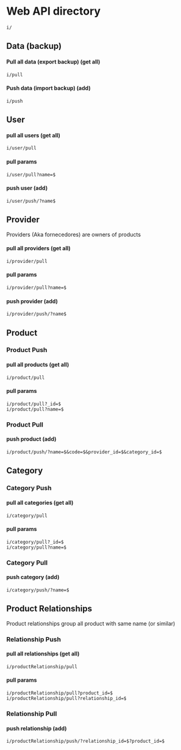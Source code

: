 # Web API directory
```
i/
```

## Data (backup)

#### Pull all data (export backup) (get all)
```
i/pull
```

#### Push data (import backup) (add)
```
i/push
```

## User

#### pull all users (get all)
```
i/user/pull
```

#### pull params
```
i/user/pull?name=$
```

#### push user (add)
```
i/user/push/?name$
```

## Provider

Providers (Aka fornecedores) are owners of products

#### pull all providers (get all)
```
i/provider/pull
```

#### pull params
```
i/provider/pull?name=$
```

#### push provider (add)
```
i/provider/push/?name$
```

## Product

### Product Push

#### pull all products (get all)
```
i/product/pull
```

#### pull params
```
i/product/pull?_id=$
i/product/pull?name=$
```

### Product Pull

#### push product (add)
```
i/product/push/?name=$&code=$&provider_id=$&category_id=$
```

## Category

### Category Push

#### pull all categories (get all)
```
i/category/pull
```

#### pull params
```
i/category/pull?_id=$
i/category/pull?name=$
```

### Category Pull

#### push category (add)
```
i/category/push/?name=$
```

## Product Relationships

Product relationships group all product with same name (or similar)

### Relationship Push

#### pull all relationships (get all)
```
i/productRelationship/pull
```

#### pull params
```
i/productRelationship/pull?product_id=$
i/productRelationship/pull?relationship_id=$
```

### Relationship Pull

#### push relationship (add)
```
i/productRelationship/push/?relationship_id=$?product_id=$
```
